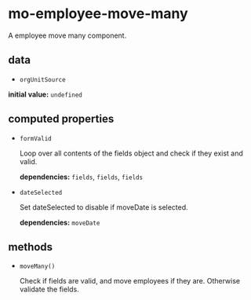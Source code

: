 # mo-employee-move-many 

A employee move many component. 

## data 

- `orgUnitSource` 

**initial value:** `undefined` 

## computed properties 

- `formValid` 

  Loop over all contents of the fields object and check if they exist and valid. 

   **dependencies:** `fields`, `fields`, `fields` 

- `dateSelected` 

  Set dateSelected to disable if moveDate is selected. 

   **dependencies:** `moveDate` 


## methods 

- `moveMany()` 

  Check if fields are valid, and move employees if they are.
  Otherwise validate the fields. 

